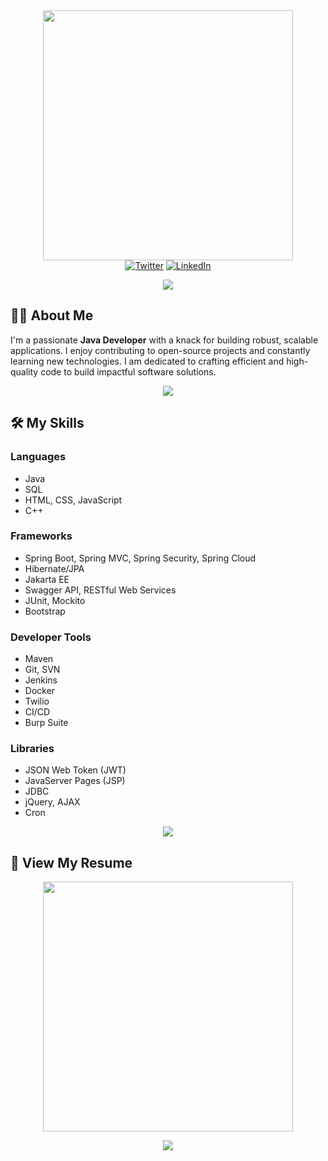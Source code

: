 <div align="center">
  <img width="400" src="https://readme-typing-svg.herokuapp.com?font=JetBrains+Mono&weight=600&size=30&duration=3000&color=2AF7B4&width=535&lines=Hi%2C+I'm+Venkat+Mohan%F0%9F%91%8B;Welcome+to+my+GitHub+profile!"/>
</div>

<div align="center">
  <a href="https://x.com/_mohan_pv"><img src="https://skillicons.dev/icons?i=twitter" alt="Twitter"></a>
  <a href="https://www.linkedin.com/in/mohan-pv"><img src="https://skillicons.dev/icons?i=linkedin" alt="LinkedIn"></a>
</div>

<p align="center"><img src='https://capsule-render.vercel.app/api?type=rect&color=gradient&height=2.5'/></p>

## 👨‍💻 About Me

I'm a passionate **Java Developer** with a knack for building robust, scalable applications. I enjoy contributing to open-source projects and constantly learning new technologies. I am dedicated to crafting efficient and high-quality code to build impactful software solutions.

<p align="center"><img src='https://capsule-render.vercel.app/api?type=rect&color=gradient&height=2.5'/></p>

## 🛠️ My Skills

### Languages
- Java
- SQL
- HTML, CSS, JavaScript
- C++

### Frameworks
- Spring Boot, Spring MVC, Spring Security, Spring Cloud
- Hibernate/JPA
- Jakarta EE
- Swagger API, RESTful Web Services
- JUnit, Mockito
- Bootstrap

### Developer Tools
- Maven
- Git, SVN
- Jenkins
- Docker
- Twilio
- CI/CD
- Burp Suite

### Libraries
- JSON Web Token (JWT)
- JavaServer Pages (JSP)
- JDBC
- jQuery, AJAX
- Cron

<p align="center"><img src='https://capsule-render.vercel.app/api?type=rect&color=gradient&height=2.5'/></p>

## 📄 View My Resume

<div align="center">
  <a href="https://drive.google.com/file/d/16ujXDPoXt5vbwZcN6KIGuJ4YM2maI7K8/view?usp=sharing">
    <img width="400" src="https://readme-typing-svg.herokuapp.com?font=JetBrains+Mono&weight=600&size=25&duration=3000&color=2AF7B4&width=600&lines=Check+Out+My+Resume;Explore+My+Professional+Journey"/>
  </a>
</div>

<p align="center"><img src='https://capsule-render.vercel.app/api?type=rect&color=gradient&height=2.5'/></p>

